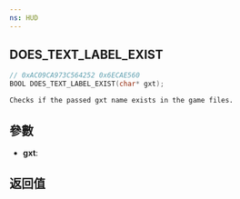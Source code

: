 ```yaml
---
ns: HUD
---
```

## DOES_TEXT_LABEL_EXIST

```c
// 0xAC09CA973C564252 0x6ECAE560
BOOL DOES_TEXT_LABEL_EXIST(char* gxt);
```

```
Checks if the passed gxt name exists in the game files.  
```

## 參數
* **gxt**: 

## 返回值
